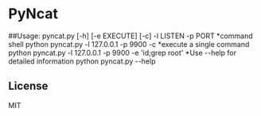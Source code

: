 # PyNcat
##Usage:
    pyncat.py [-h] [-e EXECUTE] [-c] -l LISTEN -p PORT
*command shell
    python pyncat.py -l 127.0.0.1 -p 9900 -c
*execute a single command
    python pyncat.py -l 127.0.0.1 -p 9900 -e 'id;grep root'
*Use --help for detailed information
    python pyncat.py --help

## License
MIT
